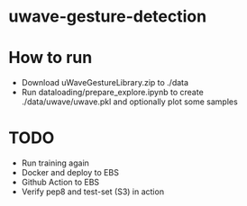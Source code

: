 # uwave-gesture-detection

# How to run
- Download uWaveGestureLibrary.zip to ./data
- Run dataloading/prepare_explore.ipynb to create ./data/uwave/uwave.pkl and optionally plot some samples

# TODO
- Run training again
- Docker and deploy to EBS
- Github Action to EBS
- Verify pep8 and test-set (S3) in action